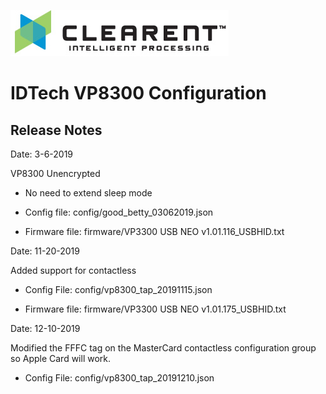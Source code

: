 ![Screenshot](docs/clearent_logo.jpg)

# IDTech VP8300 Configuration

## Release Notes

Date: 3-6-2019

VP8300 Unencrypted

* No need to extend sleep mode

* Config file: config/good_betty_03062019.json

* Firmware file: firmware/VP3300 USB NEO v1.01.116_USBHID.txt


Date: 11-20-2019

Added support for contactless

* Config File: config/vp8300_tap_20191115.json

* Firmware file: firmware/VP3300 USB NEO v1.01.175_USBHID.txt


Date: 12-10-2019

Modified the FFFC tag on the MasterCard contactless configuration group so Apple Card will work.

* Config File: config/vp8300_tap_20191210.json
